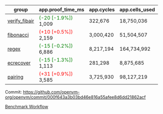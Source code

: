 | group | app.proof_time_ms | app.cycles | app.cells_used | leaf.proof_time_ms | leaf.cycles | leaf.cells_used |
| -- | -- | -- | -- | -- | -- | -- |
| [verify_fibair](https://github.com/openvm-org/openvm/blob/benchmark-results/benchmarks-pr/1940/verify_fibair-000f643a3b03bd46e816a55afee8d6dd21862acf.md) |<span style='color: green'>(-20 [-1.9%])</span> 1,009 |  322,676 |  18,750,036 |- | - | - |
| [fibonacci](https://github.com/openvm-org/openvm/blob/benchmark-results/benchmarks-pr/1940/fibonacci-000f643a3b03bd46e816a55afee8d6dd21862acf.md) |<span style='color: red'>(+10 [+0.5%])</span> 2,159 |  3,000,420 |  51,504,507 |- | - | - |
| [regex](https://github.com/openvm-org/openvm/blob/benchmark-results/benchmarks-pr/1940/regex-000f643a3b03bd46e816a55afee8d6dd21862acf.md) |<span style='color: green'>(-15 [-0.2%])</span> 6,886 |  8,217,194 |  164,734,992 |- | - | - |
| [ecrecover](https://github.com/openvm-org/openvm/blob/benchmark-results/benchmarks-pr/1940/ecrecover-000f643a3b03bd46e816a55afee8d6dd21862acf.md) |<span style='color: green'>(-15 [-1.3%])</span> 1,113 |  281,298 |  8,875,685 |- | - | - |
| [pairing](https://github.com/openvm-org/openvm/blob/benchmark-results/benchmarks-pr/1940/pairing-000f643a3b03bd46e816a55afee8d6dd21862acf.md) |<span style='color: red'>(+31 [+0.9%])</span> 3,585 |  3,725,930 |  98,127,219 |- | - | - |


Commit: https://github.com/openvm-org/openvm/commit/000f643a3b03bd46e816a55afee8d6dd21862acf

[Benchmark Workflow](https://github.com/openvm-org/openvm/actions/runs/16782500354)
